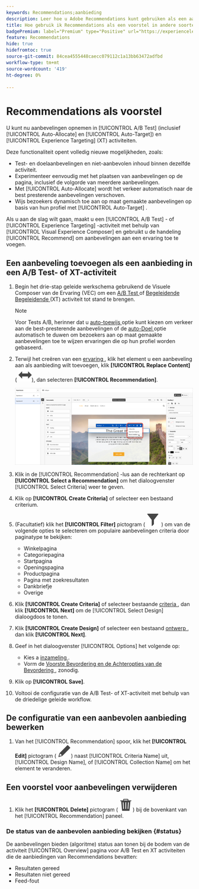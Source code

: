 ```yaml
---
keywords: Recommendations;aanbieding
description: Leer hoe u Adobe Recommendations kunt gebruiken als een aanbieding voor A/B-tests (inclusief automatisch toewijzen en automatisch richten) en Experience Targeting (XT)-activiteiten.
title: Hoe gebruik ik Recommendations als een voorstel in andere soorten activiteiten?
badgePremium: label="Premium" type="Positive" url="https://experienceleague.adobe.com/docs/target/using/introduction/intro.html?lang=en#premium newtab=true" tooltip="Kijk wat er in Target Premium is opgenomen."
feature: Recommendations
hide: true
hidefromtoc: true
source-git-commit: 84cea4555448caecc079112c1a13bb63472adfbd
workflow-type: tm+mt
source-wordcount: '419'
ht-degree: 0%

---
```


# Recommendations als voorstel

U kunt nu aanbevelingen opnemen in [!UICONTROL A/B Test] (inclusief [!UICONTROL Auto-Allocate] en [!UICONTROL Auto-Target]) en [!UICONTROL Experience Targeting] (XT) activiteiten.

Deze functionaliteit opent volledig nieuwe mogelijkheden, zoals:

* Test- en doelaanbevelingen en niet-aanbevolen inhoud binnen dezelfde activiteit.
* Experimenteer eenvoudig met het plaatsen van aanbevelingen op de pagina, inclusief de volgorde van meerdere aanbevelingen.
* Met [!UICONTROL Auto-Allocate] wordt het verkeer automatisch naar de best presterende aanbevelingen verschoven.
* Wijs bezoekers dynamisch toe aan op maat gemaakte aanbevelingen op basis van hun profiel met [!UICONTROL Auto-Target] .

Als u aan de slag wilt gaan, maakt u een [!UICONTROL A/B Test] - of [!UICONTROL Experience Targeting] -activiteit met behulp van [!UICONTROL Visual Experience Composer] en gebruikt u de handeling [!UICONTROL Recommend] om aanbevelingen aan een ervaring toe te voegen.

## Een aanbeveling toevoegen als een aanbieding in een A/B Test- of XT-activiteit

1. Begin het drie-stap geleide werkschema gebruikend de Visuele Composer van de Ervaring (VEC) om een [ A/B Test ](/help/main/c-activities/t-test-ab/t-test-create-ab/test-create-ab.md) of [ Begeleidende Begeleidende ](/help/main/c-activities/t-experience-target/t-xt-create/xt-create.md) (XT) activiteit tot stand te brengen.

   >[!NOTE]
   >
   >Voor Tests A/B, herinner dat u [ auto-toewijs ](/help/main/c-activities/automated-traffic-allocation/automated-traffic-allocation.md) optie kunt kiezen om verkeer aan de best-presterende aanbevelingen of de [ auto-Doel ](/help/main/c-activities/auto-target/auto-target-to-optimize.md) optie automatisch te duwen om bezoekers aan op maat gemaakte aanbevelingen toe te wijzen ervaringen die op hun profiel worden gebaseerd.

1. Terwijl het creëren van een [ ervaring ](/help/main/c-experiences/c-visual-experience-composer/viztarget-options.md), klik het element u een aanbeveling aan als aanbieding wilt toevoegen, klik **[!UICONTROL Replace Content]** ( ![ vervangt het pictogram van de Inhoud ](/help/main/assets/icons/Switch.svg)), dan selecteren **[!UICONTROL Recommendation]**.

   ![ aanbeveling van het Tussenvoegsel als aanbieding ](/help/main/c-recommendations/t-create-recs-activity/assets/recs-as-offer.png)

1. Klik in de [!UICONTROL Recommendation] -lus aan de rechterkant op **[!UICONTROL Select a Recommendation]** om het dialoogvenster [!UICONTROL Select Criteria] weer te geven.

1. Klik op **[!UICONTROL Create Criteria]** of selecteer een bestaand criterium.

1. (Facultatief) klik het **[!UICONTROL Filter]** pictogram ( ![ pictogram van de Filter ](/help/main/assets/icons/Filter.svg) ) om van de volgende opties te selecteren om populaire aanbevelingen criteria door paginatype te bekijken:

   * Winkelpagina
   * Categoriepagina
   * Startpagina
   * Openingspagina
   * Productpagina
   * Pagina met zoekresultaten
   * Dankbriefje
   * Overige

1. Klik **[!UICONTROL Create Criteria]** of selecteer bestaande [ criteria ](/help/main/c-recommendations/c-algorithms/algorithms.md), dan klik **[!UICONTROL Next]** om de [!UICONTROL Select Design] dialoogdoos te tonen.

1. Klik **[!UICONTROL Create Design]** of selecteer een bestaand [ ontwerp ](/help/main/c-recommendations/c-design-overview/design-overview.md), dan klik **[!UICONTROL  Next]**.

1. Geef in het dialoogvenster [!UICONTROL Options] het volgende op:

   * Kies a [ inzameling ](/help/main/c-recommendations/c-products/collections.md).
   * Vorm de [ Voorste Bevordering en de Achteropties van de Bevordering ](/help/main/c-recommendations/t-create-recs-activity/adding-promotions.md), zonodig.

1. Klik op **[!UICONTROL Save]**.
1. Voltooi de configuratie van de A/B Test- of XT-activiteit met behulp van de driedelige geleide workflow.

## De configuratie van een aanbevolen aanbieding bewerken

1. Van het [!UICONTROL Recommendation] spoor, klik het **[!UICONTROL Edit]** pictogram ( ![ geef pictogram ](/help/main/assets/icons/Edit.svg)) naast [!UICONTROL Criteria Name] uit, [!UICONTROL Design Name], of [!UICONTROL Collection Name] om het element te veranderen.

## Een voorstel voor aanbevelingen verwijderen

1. Klik het **[!UICONTROL Delete]** pictogram ( ![ pictogram van de Schrapping ](/help/main/assets/icons/Delete.svg)) bij de bovenkant van het [!UICONTROL Recommendation] paneel.

### De status van de aanbevolen aanbieding bekijken {#status}

De aanbevelingen bieden (algoritme) status aan tonen bij de bodem van de activiteit [!UICONTROL Overview] pagina voor A/B Test en XT activiteiten die de aanbiedingen van Recommendations bevatten:

* Resultaten gereed
* Resultaten niet gereed
* Feed-fout

